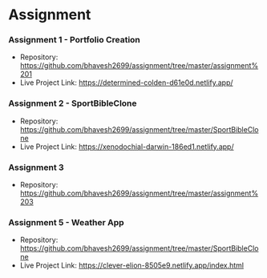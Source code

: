 # Assignment
### Assignment 1 - Portfolio Creation 
- Repository: https://github.com/bhavesh2699/assignment/tree/master/assignment%201
- Live Project Link: https://determined-colden-d61e0d.netlify.app/

### Assignment 2 - SportBibleClone 
- Repository: https://github.com/bhavesh2699/assignment/tree/master/SportBibleClone
- Live Project Link: https://xenodochial-darwin-186ed1.netlify.app/

### Assignment 3 
- Repository: https://github.com/bhavesh2699/assignment/tree/master/assignment%203

### Assignment 5 - Weather App 
- Repository: https://github.com/bhavesh2699/assignment/tree/master/SportBibleClone
- Live Project Link: https://clever-elion-8505e9.netlify.app/index.html
